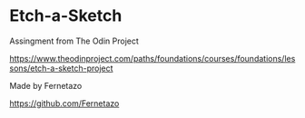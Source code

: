 # Etch-a-Sketch

Assingment from The Odin Project

https://www.theodinproject.com/paths/foundations/courses/foundations/lessons/etch-a-sketch-project

Made by Fernetazo

https://github.com/Fernetazo
